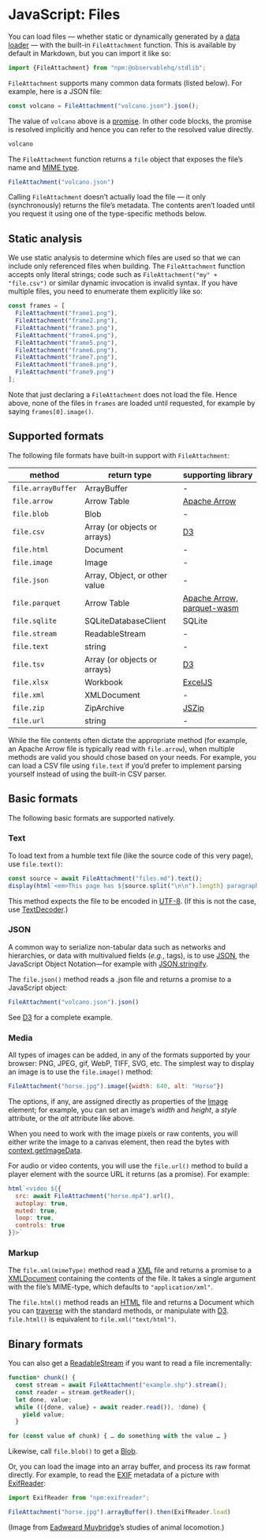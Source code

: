 # JavaScript: Files

You can load files — whether static or dynamically generated by a [data loader](../loaders) — with the built-in `FileAttachment` function. This is available by default in Markdown, but you can import it like so:

```js echo
import {FileAttachment} from "npm:@observablehq/stdlib";
```

`FileAttachment` supports many common data formats (listed below). For example, here is a JSON file:

```js echo
const volcano = FileAttachment("volcano.json").json();
```

The value of `volcano` above is a [promise](./promises). In other code blocks, the promise is resolved implicitly and hence you can refer to the resolved value directly.

```js echo
volcano
```

The `FileAttachment` function returns a `file` object that exposes the file’s name and [MIME type](https://developer.mozilla.org/en-US/docs/Web/HTTP/Basics_of_HTTP/MIME_types).

```js echo
FileAttachment("volcano.json")
```

Calling `FileAttachment` doesn’t actually load the file — it only (synchronously) returns the file’s metadata. The contents aren’t loaded until you request it using one of the type-specific methods below.

## Static analysis

We use static analysis to determine which files are used so that we can include only referenced files when building. The `FileAttachment` function accepts only literal strings; code such as `FileAttachment("my" + "file.csv")` or similar dynamic invocation is invalid syntax. If you have multiple files, you need to enumerate them explicitly like so:

```js run=false
const frames = [
  FileAttachment("frame1.png"),
  FileAttachment("frame2.png"),
  FileAttachment("frame3.png"),
  FileAttachment("frame4.png"),
  FileAttachment("frame5.png"),
  FileAttachment("frame6.png"),
  FileAttachment("frame7.png"),
  FileAttachment("frame8.png"),
  FileAttachment("frame9.png")
];
```

Note that just declaring a `FileAttachment` does not load the file. Hence above, none of the files in `frames` are loaded until requested, for example by saying `frames[0].image()`.

## Supported formats

The following file formats have built-in support with `FileAttachment`:

| method             | return type                                | supporting library
| -                  | -                                          | -
| `file.arrayBuffer` | ArrayBuffer                                | -
| `file.arrow`       | Arrow Table                                | [Apache Arrow](../lib/arrow)
| `file.blob`        | Blob                                       | -
| `file.csv`         | Array (or objects or arrays)               | [D3](../lib/csv)
| `file.html`        | Document                                   | -
| `file.image`       | Image                                      | -
| `file.json`        | Array, Object, or other value              | -
| `file.parquet`     | Arrow Table                                | [Apache Arrow, parquet-wasm](../lib/arrow)
| `file.sqlite`      | SQLiteDatabaseClient                       | SQLite
| `file.stream`      | ReadableStream                             | -
| `file.text`        | string                                     | -
| `file.tsv`         | Array (or objects or arrays)               | [D3](../lib/csv)
| `file.xlsx`        | Workbook                                   | [ExcelJS](../lib/xslx)
| `file.xml`         | XMLDocument                                | -
| `file.zip`         | ZipArchive                                 | [JSZip](../lib/zip)
| `file.url`         | string                                     | -

While the file contents often dictate the appropriate method (for example, an Apache Arrow file is typically read with `file.arrow`), when multiple methods are valid you should chose based on your needs. For example, you can load a CSV file using `file.text` if you’d prefer to implement parsing yourself instead of using the built-in CSV parser.

## Basic formats

The following basic formats are supported natively.

### Text

To load text from a humble text file (like the source code of this very page), use `file.text()`:

```js echo
const source = await FileAttachment("files.md").text();
display(html`<em>This page has ${source.split("\n\n").length} paragraphs.`)
```

This method expects the file to be encoded in [UTF-8](https://en.wikipedia.org/wiki/UTF-8). (If this is not the case, use [TextDecoder](https://developer.mozilla.org/en-US/docs/Web/API/TextDecoder).)

### JSON

A common way to serialize non-tabular data such as networks and hierarchies, or data with multivalued fields (_e.g._, tags), is to use [JSON](https://en.wikipedia.org/wiki/JSON), the JavaScript Object Notation—for example with [JSON.stringify](https://developer.mozilla.org/en-US/docs/Web/JavaScript/Reference/Global_Objects/JSON/stringify).

The `file.json()` method reads a .json file and returns a promise to a JavaScript object:

```js echo
FileAttachment("volcano.json").json()
```

See [D3](../lib/d3) for a complete example.

### Media

All types of images can be added, in any of the formats supported by your browser: PNG, JPEG, gif, WebP, TIFF, SVG, etc. The simplest way to display an image is to use the `file.image()` method:

```js echo
FileAttachment("horse.jpg").image({width: 640, alt: "Horse"})
```

The options, if any, are assigned directly as properties of the [Image](https://developer.mozilla.org/en-US/docs/Web/API/HTMLImageElement/Image) element; for example, you can set an image’s _width_ and _height_, a _style_ attribute, or the _alt_ attribute like above.

When you need to work with the image pixels or raw contents, you will either write the image to a canvas element, then read the bytes with [context.getImageData](https://developer.mozilla.org/en-US/docs/Web/API/CanvasRenderingContext2D/getImageData).

For audio or video contents, you will use the `file.url()` method to build a player element with the source URL it returns (as a promise). For example:

```js echo
html`<video ${{
  src: await FileAttachment("horse.mp4").url(),
  autoplay: true,
  muted: true,
  loop: true,
  controls: true
}}>`
```

### Markup

The `file.xml(mimeType)` method read a [XML]() file and returns a promise to a [XMLDocument](https://developer.mozilla.org/en-US/docs/Web/API/XMLDocument) containing the contents of the file. It takes a single argument with the file’s MIME-type, which defaults to `"application/xml"`.

The `file.html()` method reads an [HTML](https://developer.mozilla.org/en-US/docs/Web/HTML) file and returns a Document which you can [traverse](https://developer.mozilla.org/en-US/docs/Web/API/Document_Object_Model/Traversing_an_HTML_table_with_JavaScript_and_DOM_Interfaces) with the standard methods, or manipulate with [D3](../lib/d3). `file.html()` is equivalent to `file.xml("text/html")`.

## Binary formats

You can also get a [ReadableStream](https://streams.spec.whatwg.org/#rs) if you want to read a file incrementally:

```js echo run=false
function* chunk() {
  const stream = await FileAttachment("example.shp").stream();
  const reader = stream.getReader();
  let done, value;
  while (({done, value} = await reader.read()), !done) {
    yield value;
  }

for (const value of chunk) { … do something with the value … }
```

Likewise, call `file.blob()` to get a [Blob](https://developer.mozilla.org/en-US/docs/Web/API/Blob).

Or, you can load the image into an array buffer, and process its raw format directly. For example, to read the [EXIF](https://en.wikipedia.org/wiki/Exif) metadata of a picture with [ExifReader](https://github.com/mattiasw/ExifReader):

```js echo
import ExifReader from "npm:exifreader";
```

```js echo
FileAttachment("horse.jpg").arrayBuffer().then(ExifReader.load)
```

(Image from [Eadweard Muybridge](https://www.loc.gov/search/?fa=contributor:muybridge,+eadweard)’s studies of animal locomotion.)
